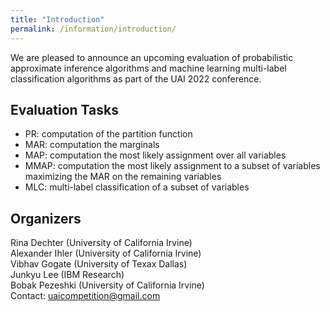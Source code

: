 ```yaml
---
title: "Introduction"
permalink: /information/introduction/
---
```

We are pleased to announce an upcoming evaluation of probabilistic approximate inference algorithms and machine learning multi-label classification algorithms 
as part of the UAI 2022 conference.
<!-- All researchers working on inference in graphical models and statistical relational models are encouraged to participate.-->

## Evaluation Tasks
- PR:  computation of the partition function
- MAR: computation the marginals
- MAP: computation the most likely assignment over all variables
- MMAP: computation the most likely assignment to a subset of variables maximizing the MAR on the remaining variables 
- MLC: multi-label classification of a subset of variables


## Organizers
Rina Dechter (University of California Irvine) <br/>
Alexander Ihler (University of California Irvine) <br/>
Vibhav Gogate (University of Texax Dallas) <br/>
Junkyu Lee (IBM Research) <br/>
Bobak Pezeshki (University of California Irvine) <br/>
Contact: uaicompetition@gmail.com



